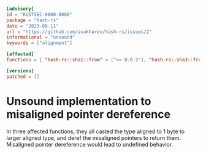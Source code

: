 ```toml
[advisory]
id = "RUSTSEC-0000-0000"
package = "hash-rs"
date = "2023-08-11"
url = "https://github.com/asukharev/hash-rs/issues/2"
informational = "unsound"
keywords = ["alignment"]

[affected]
functions = { "hash-rs::sha1::from" = ["<= 0.0.2"], "hash-rs::sha3::from" = ["<= 0.0.2"], "hash-rs::sha3::xor_with" = ["<= 0.0.2"] }

[versions]
patched = []
```

# Unsound implementation to misaligned pointer dereference
In three affected functions, they all casted the type aligned to 1 byte to larger aligned type, and deref the misaligned pointers to return them. Misaligned pointer dereference would lead to undefined behavior.